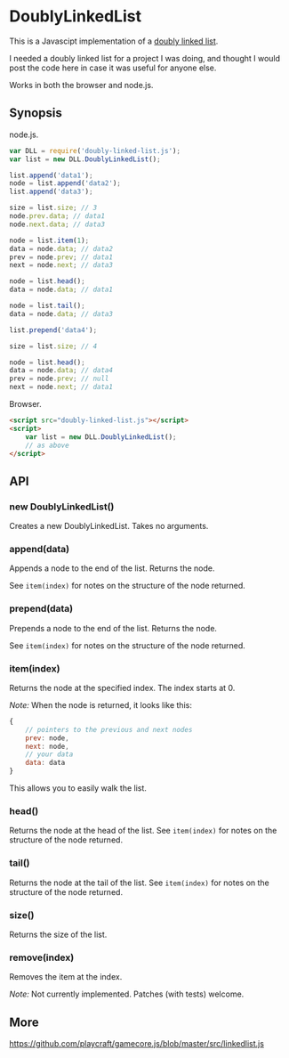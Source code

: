 DoublyLinkedList
================

This is a Javascipt implementation of a [doubly linked list](http://en.wikipedia.org/wiki/Doubly_linked_list).

I needed a doubly linked list for a project I was doing, and thought I would post the code here in case it was useful for anyone else.

Works in both the browser and node.js.

Synopsis
--------

node.js.

```javascript
var DLL = require('doubly-linked-list.js');
var list = new DLL.DoublyLinkedList();

list.append('data1');
node = list.append('data2');
list.append('data3');

size = list.size; // 3
node.prev.data; // data1
node.next.data; // data3

node = list.item(1);
data = node.data; // data2
prev = node.prev; // data1
next = node.next; // data3

node = list.head();
data = node.data; // data1

node = list.tail();
data = node.data; // data3

list.prepend('data4');

size = list.size; // 4

node = list.head();
data = node.data; // data4
prev = node.prev; // null
next = node.next; // data1
```

Browser.

```html
<script src="doubly-linked-list.js"></script>
<script>
    var list = new DLL.DoublyLinkedList();
    // as above
</script>
```

API
---

### new DoublyLinkedList()

Creates a new DoublyLinkedList. Takes no arguments.

### append(data)

Appends a node to the end of the list. Returns the node.

See `item(index)` for notes on the structure of the node returned.

### prepend(data)

Prepends a node to the end of the list. Returns the node.

See `item(index)` for notes on the structure of the node returned.

### item(index)

Returns the node at the specified index. The index starts at 0.

*Note:* When the node is returned, it looks like this:

```javascript
{
    // pointers to the previous and next nodes
    prev: node,
    next: node,
    // your data
    data: data
}
```

This allows you to easily walk the list.

### head()

Returns the node at the head of the list. See `item(index)` for notes on the structure of the node returned.

### tail()

Returns the node at the tail of the list. See `item(index)` for notes on the structure of the node returned.

### size()

Returns the size of the list.

### remove(index)

Removes the item at the index.

*Note:* Not currently implemented. Patches (with tests) welcome.

More
----

https://github.com/playcraft/gamecore.js/blob/master/src/linkedlist.js